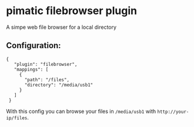 pimatic filebrowser plugin
===========================
A simpe web file browser for a local directory

Configuration:
--------------

    {
       "plugin": "filebrowser",
       "mappings": [
         {
           "path": "/files",
           "directory": "/media/usb1"
         }
       ]
     }

With this config you can browse your files in `/media/usb1` with `http://your-ip/files`.